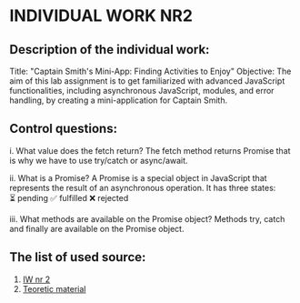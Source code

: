 # INDIVIDUAL WORK NR2
## Description of the individual work:
Title: "Captain Smith's Mini-App: Finding Activities to Enjoy"
Objective: The aim of this lab assignment is to get familiarized with advanced JavaScript functionalities, including asynchronous JavaScript, modules, and error handling, by creating a mini-application for Captain Smith.

## Control questions:
i. What value does the fetch return?
The fetch method returns Promise that is why we have to use try/catch or async/await.

ii. What is a Promise?
A Promise is a special object in JavaScript that represents the result of an asynchronous operation. It has three states:  
⏳  pending 
✅ fulfilled 
❌ rejected

iii. What methods are available on the Promise object?
Methods try, catch and finally are available on the Promise object.

## The list of used source:
1. [IW nr 2](https://github.com/MSU-Courses/javascript_typescript/blob/main/lab/LI2/JS02.md)
2. [Teoretic material](https://github.com/MSU-Courses/javascript_typescript/blob/main/docs/09_advanced_async/93_fetch_data.md)
